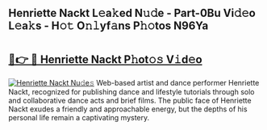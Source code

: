 ## Henriette Nackt L𝚎a𝚔ed N𝚞𝚍e - Part-0Bu Vi𝚍𝚎o L𝚎a𝚔s - H𝚘𝚝 O𝚗𝚕yf𝚊ns P𝚑𝚘tos N96Ya

# <h2><a href="http://kfboaqe.oniu.top/?m=Henriette+Nackt">🔗👉 🔴 Henriette Nackt P𝚑ot𝚘𝚜 V𝚒d𝚎o</a></h2>

[![Henriette Nackt Nu𝚍e𝚜](https://i.imgur.com/0qMVB7G.gif)](http://kfboaqe.oniu.top/?m=Henriette+Nackt)
Web-based artist and dance performer Henriette Nackt, recognized for publishing dance and lifestyle tutorials through solo and collaborative dance acts and brief films. The public face of Henriette Nackt exudes a friendly and approachable energy, but the depths of his personal life remain a captivating mystery.  
